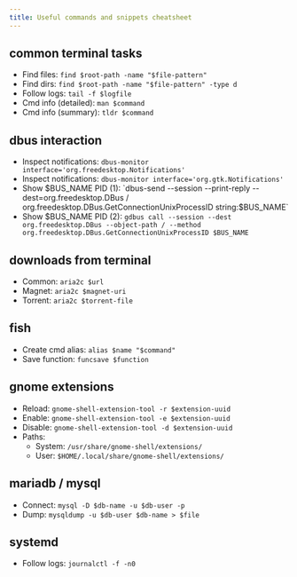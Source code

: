 ```yaml
---
title: Useful commands and snippets cheatsheet
---
```


## common terminal tasks

- Find files: `find $root-path -name "$file-pattern"`
- Find dirs: `find $root-path -name "$file-pattern" -type d`
- Follow logs: `tail -f $logfile`
- Cmd info (detailed): `man $command`
- Cmd info (summary): `tldr $command`

## dbus interaction

- Inspect notifications: `dbus-monitor interface='org.freedesktop.Notifications'`
- Inspect notifications: `dbus-monitor interface='org.gtk.Notifications'`
- Show $BUS_NAME PID (1): `dbus-send --session --print-reply --dest=org.freedesktop.DBus / org.freedesktop.DBus.GetConnectionUnixProcessID string:$BUS_NAME`
- Show $BUS_NAME PID (2): `gdbus call --session --dest org.freedesktop.DBus --object-path / --method org.freedesktop.DBus.GetConnectionUnixProcessID $BUS_NAME`

## downloads from terminal

- Common: `aria2c $url`
- Magnet: `aria2c $magnet-uri`
- Torrent: `aria2c $torrent-file`

## fish

- Create cmd alias: `alias $name "$command"`
- Save function: `funcsave $function`

## gnome extensions

- Reload: `gnome-shell-extension-tool -r $extension-uuid`
- Enable: `gnome-shell-extension-tool -e $extension-uuid`
- Disable:  `gnome-shell-extension-tool -d $extension-uuid`
- Paths:
    - System: `/usr/share/gnome-shell/extensions/`
    - User: `$HOME/.local/share/gnome-shell/extensions/`

## mariadb / mysql

- Connect: `mysql -D $db-name -u $db-user -p`
- Dump: `mysqldump -u $db-user $db-name > $file`

## systemd

- Follow logs: `journalctl -f -n0`
